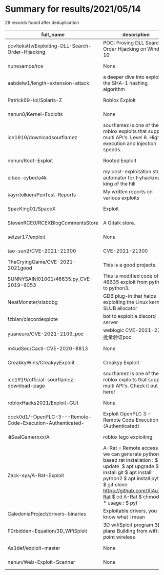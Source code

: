 
# Summary for results/2021/05/14
    
29 records found after deduplication

| full_name | description | html_url | matched_list | matched_count | pushed_at | size | stargazers_count | language | forks_count |
|-----------------------------------------------------------|------------------------------------------------------------------------------------------------------------------------------------------------------------------------------------------------------------------------------------------------------------------|------------------------------------------------------------------------------|--------------------------------------|-----------------|---------------------------|--------|--------------------|------------|---------------|
| povlteksttv/Exploiting-DLL-Search-Order-Hijacking | POC: Proving DLL Search-Order Hijacking on Windows 10 | https://github.com/povlteksttv/Exploiting-DLL-Search-Order-Hijacking | ['exploit'] | 1 | 2021-05-14 08:47:15+00:00 | 1237 | 8 | C++ | 3 |
| nunesamos/rce | None | https://github.com/nunesamos/rce | ['rce'] | 1 | 2021-05-14 15:32:31+00:00 | 145435 | 0 | Makefile | 0 |
| aabdelw1/length-extension-attack | a deeper dive into exploiting the SHA-1 hashing algorithm | https://github.com/aabdelw1/length-extension-attack | ['exploit'] | 1 | 2021-05-14 23:10:58+00:00 | 248 | 0 | Python | 0 |
| Patrick69-lol/Solaris-Z | Roblox Exploit | https://github.com/Patrick69-lol/Solaris-Z | ['exploit'] | 1 | 2021-05-14 22:07:37+00:00 | 0 | 0 | | 0 |
| nenun0/Kernel-Exploits | None | https://github.com/nenun0/Kernel-Exploits | ['exploit'] | 1 | 2021-05-14 21:59:03+00:00 | 18 | 0 | C | 0 |
| ice1919/downloadsourflamez | sourflamez is one of the roblox exploits that supports multi API's. Level 8. High execution and injection speeds. | https://github.com/ice1919/downloadsourflamez | ['exploit'] | 1 | 2021-05-14 19:42:23+00:00 | 1867 | 0 | HTML | 0 |
| nenun/Root-Exploit | Rooted Exploit | https://github.com/nenun/Root-Exploit | ['exploit'] | 1 | 2021-05-14 18:08:29+00:00 | 6 | 0 | C | 0 |
| elbee-cyber/a4k | my post-exploitation stuff automator for tryhackme's king of the hill | https://github.com/elbee-cyber/a4k | ['exploit'] | 1 | 2021-05-14 06:45:06+00:00 | 33 | 0 | | 0 |
| kayrrtolkien/PenTest-Reports | My written reports on various exploits | https://github.com/kayrrtolkien/PenTest-Reports | ['exploit'] | 1 | 2021-05-14 16:12:16+00:00 | 8044 | 1 | | 0 |
| SpacKing01/SpaceX | Exploit | https://github.com/SpacKing01/SpaceX | ['exploit'] | 1 | 2021-05-14 14:36:04+00:00 | 0 | 0 | | 0 |
| StevenRCE0/RCEXBlogCommentsStore | A Gitalk store. | https://github.com/StevenRCE0/RCEXBlogCommentsStore | ['rce'] | 1 | 2021-05-14 11:26:58+00:00 | 0 | 0 | | 0 |
| setzer17/exploit | None | https://github.com/setzer17/exploit | ['exploit'] | 1 | 2021-05-14 10:46:47+00:00 | 10290 | 0 | JavaScript | 0 |
| tao-sun2/CVE-2021-21300 | CVE-2021-21300 | https://github.com/tao-sun2/CVE-2021-21300 | ['cve-2'] | 1 | 2021-05-14 13:32:37+00:00 | 1 | 0 | | 0 |
| TheCryingGame/CVE-2021-2021good | This is a good projects. | https://github.com/TheCryingGame/CVE-2021-2021good | ['cve-2'] | 1 | 2021-05-14 08:03:44+00:00 | 0 | 0 | | 0 |
| SUNNYSAINI01001/46635.py_CVE-2019-9053 | This is modified code of 46635 exploit from python2 to python3. | https://github.com/SUNNYSAINI01001/46635.py_CVE-2019-9053 | ['cve-2', 'exploit'] | 2 | 2021-05-14 04:03:50+00:00 | 3 | 0 | Python | 0 |
| NeatMonster/slabdbg | GDB plug-in that helps exploiting the Linux kernel's SLUB allocator | https://github.com/NeatMonster/slabdbg | ['exploit'] | 1 | 2021-05-14 00:48:05+00:00 | 9 | 49 | Python | 4 |
| fzbian/discordexplote | bot to exploit a discord server | https://github.com/fzbian/discordexplote | ['exploit'] | 1 | 2021-05-14 02:38:31+00:00 | 3 | 0 | JavaScript | 0 |
| yuaneuro/CVE-2021-2109_poc | weblogic CVE-2021-2109批量验证poc | https://github.com/yuaneuro/CVE-2021-2109_poc | ['cve poc', 'cve-2'] | 2 | 2021-05-14 04:27:23+00:00 | 27002 | 2 | Python | 0 |
| m4udSec/Cacti-CVE-2020-8813 | None | https://github.com/m4udSec/Cacti-CVE-2020-8813 | ['cve-2'] | 1 | 2021-05-14 17:15:22+00:00 | 7 | 0 | Python | 0 |
| CreakkyWins/CreakyyExploit | Creakyy Exploit | https://github.com/CreakkyWins/CreakyyExploit | ['exploit'] | 1 | 2021-05-14 15:07:58+00:00 | 160 | 0 | | 0 |
| ice1919/official-sourflamez-download-page | sourflamez is one of the roblox exploits that supports multi API's. Check it out here! | https://github.com/ice1919/official-sourflamez-download-page | ['exploit'] | 1 | 2021-05-14 19:28:22+00:00 | 23549 | 1 | HTML | 0 |
| robloxHacks2021/Exploit-GUI | None | https://github.com/robloxHacks2021/Exploit-GUI | ['exploit'] | 1 | 2021-05-14 01:04:23+00:00 | 1190 | 0 | Lua | 0 |
| dock0d1/-OpenPLC-3---Remote-Code-Execution-Authenticated- | Exploit OpenPLC 3 - Remote Code Execution (Authenticated) | https://github.com/dock0d1/-OpenPLC-3---Remote-Code-Execution-Authenticated- | ['exploit', 'remote code execution'] | 2 | 2021-05-14 19:23:16+00:00 | 11 | 1 | Python | 0 |
| iiiSeaIGamerxxx/A | roblox lego exploiting | https://github.com/iiiSeaIGamerxxx/A | ['exploit'] | 1 | 2021-05-14 03:30:44+00:00 | 260 | 0 | | 0 |
| Zack-sys/A-Rat-Exploit | A-Rat = Remote access tool we can generate python based rat installation : $ apt update  $ apt upgrade $ apt install git $ apt install python2 $ apt install python $ git clone https://github.com/Xi4u7/A-Rat $ cd A-Rat $ chmod +x * usage : $ pyt | https://github.com/Zack-sys/A-Rat-Exploit | ['exploit'] | 1 | 2021-05-14 14:51:54+00:00 | 44 | 39 | | 10 |
| CaledoniaProject/drivers-binaries | Exploitable drivers, you know what I mean | https://github.com/CaledoniaProject/drivers-binaries | ['exploit'] | 1 | 2021-05-14 14:35:35+00:00 | 527 | 3 | | 1 |
| F0rbidden-Equation/3D_WifiSploit | 3D wifiSploit program 3D plans Building from wifi air point wireless | https://github.com/F0rbidden-Equation/3D_WifiSploit | ['sploit'] | 1 | 2021-05-14 14:28:07+00:00 | 19 | 1 | nan | 0 |
| As1def/exploit-master | None | https://github.com/As1def/exploit-master | ['exploit'] | 1 | 2021-05-14 14:03:43+00:00 | 3594 | 0 | C | 0 |
| nenun/Web-Exploit-Scanner | None | https://github.com/nenun/Web-Exploit-Scanner | ['exploit'] | 1 | 2021-05-14 23:46:27+00:00 | 5 | 0 | C | 1 |
